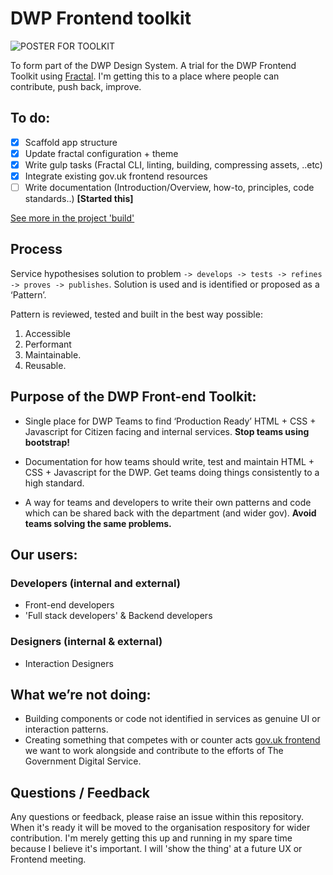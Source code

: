 # DWP Frontend toolkit

![POSTER FOR TOOLKIT](https://github.com/paulmsmith/fe-toolkit/blob/master/public/images/docs/dwp_fe_poster.jpg?raw=true)

To form part of the DWP Design System. A trial for the DWP Frontend Toolkit using [Fractal](http://fractal.build). I'm getting this to a place where people can contribute, push back, improve.

## To do:

- [X] Scaffold app structure
- [X] Update fractal configuration + theme
- [X] Write gulp tasks (Fractal CLI, linting, building, compressing assets, ..etc)
- [X] Integrate existing gov.uk frontend resources
- [ ] Write documentation (Introduction/Overview, how-to, principles, code standards..) **[Started this]**

[See more in the project 'build'](https://github.com/paulmsmith/fe-toolkit/projects/2)

## Process

Service hypothesises solution to problem `-> develops -> tests -> refines -> proves -> publishes`.
Solution is used and is identified or proposed as a ‘Pattern’. 

Pattern is reviewed, tested and built in the best way possible:

1. Accessible
2. Performant
3. Maintainable.
4. Reusable.

## Purpose of the DWP Front-end Toolkit:

* Single place for DWP Teams to find ‘Production Ready’ HTML + CSS + Javascript for Citizen facing and internal services. **Stop teams using bootstrap!**

* Documentation for how teams should write, test and maintain HTML + CSS + Javascript for the DWP. Get teams doing things consistently to a high standard.

* A way for teams and developers to write their own patterns and code which can be shared back with the department (and wider gov). **Avoid teams solving the same problems.**

## Our users:

### Developers (internal and external)

- Front-end developers
- 'Full stack developers' & Backend developers

### Designers (internal & external)

- Interaction Designers

## What we’re not doing:

- Building components or code not identified in services as genuine UI or interaction patterns. 
- Creating something that competes with or counter acts [gov.uk frontend](https://github.com/alphagov/govuk_frontend_alpha) we want to work alongside and contribute to the efforts of The Government Digital Service.

## Questions / Feedback

Any questions or feedback, please raise an issue within this repository. When it's ready it will be moved to the organisation respository for wider contribution. I'm merely getting this up and running in my spare time because I believe it's important. I will 'show the thing' at a future UX or Frontend meeting.
